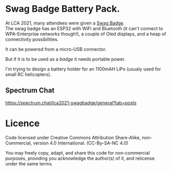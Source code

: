 Swag Badge Battery Pack.
========================

At LCA 2021, many attendees were given a [Swag
Badge](http://www.openhardwareconf.org/wiki/Swagbadge2021).  
The swag badge has an ESP32 with WiFi and Bluetooth (it can't connect
to WPA-Enterprise networks though!), a couple of Oled displays, and a
heap of connectivity possibilities.

It can be powered from a micro-USB connector.

But if it is to be used as a _badge_ it needs portable power.

I'm trying to design a battery holder for an 1100mAH LiPo (usualy used
for small RC helicopters).

Spectrum Chat
-------------

https://spectrum.chat/lca2021-swagbadge/general?tab=posts

Licence
=======

Code licensed under Creative Commons Attribution Share-Alike,
non-Commercial, version 4.0 International.
(CC-By-SA-NC 4.0)

You may freely copy, adapt, and share this code for non-commercial
purposes, providing you acknowledge the author(s) of it, and relicense
under the same terms.
